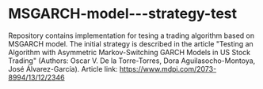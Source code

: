 # MSGARCH-model---strategy-test
Repository contains implementation for tesing a trading algorithm based on MSGARCH model. The initial strategy is described in the article "Testing an Algorithm with Asymmetric Markov-Switching GARCH Models in US Stock Trading" (Authors: Oscar V. De la Torre-Torres, Dora Aguilasocho-Montoya, José Álvarez-García). 
Article link: https://www.mdpi.com/2073-8994/13/12/2346